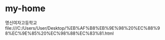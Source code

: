 # my-home
명신여자고등학교 
file:///C:/Users/User/Desktop/%EB%AF%B8%EB%9E%98%20%EC%88%98%EC%9E%85%20%EC%98%88%EC%83%81.html
